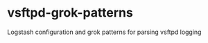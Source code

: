 vsftpd-grok-patterns
====================

Logstash configuration and grok patterns for parsing vsftpd logging
